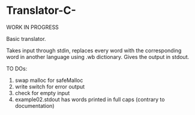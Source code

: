 # Translator-C-

WORK IN PROGRESS

Basic translator.

Takes input through stdin, replaces every word with the corresponding word in another language using .wb dictionary.
Gives the output in stdout.

TO DOs:
1. swap malloc for safeMalloc
2. write switch for error output
3. check for empty input
4. example02.stdout has words printed in full caps (contrary to documentation)
